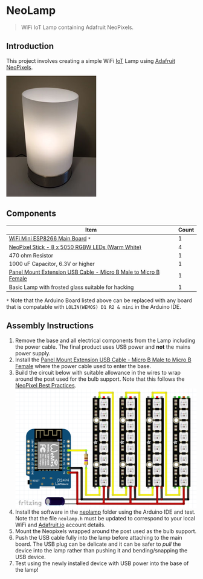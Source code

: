 # NeoLamp
> WiFi IoT Lamp containing Adafruit NeoPixels.


## Introduction

This project involves creating a simple WiFi [IoT](https://en.wikipedia.org/wiki/Internet_of_things) Lamp using [Adafruit](https://www.adafruit.com/) [NeoPixels](https://www.adafruit.com/category/168).

![NeoLamp](./images/neolamp.jpg)


## Components

| Item | Count |
| ---- | ----- |
| [WiFi Mini ESP8266 Main Board](https://www.jaycar.com.au/wifi-mini-esp8266-main-board/p/XC3802) `*` | 1 |
| [NeoPixel Stick - 8 x 5050 RGBW LEDs (Warm White)](https://www.adafruit.com/product/2867) | 4 |
| 470 ohm Resistor | 1 |
| 1000 uF Capacitor, 6.3V or higher | 1 |
| [Panel Mount Extension USB Cable - Micro B Male to Micro B Female](https://www.adafruit.com/product/3258) | 1 |
| Basic Lamp with frosted glass suitable for hacking | 1 |

`*` Note that the Arduino Board listed above can be replaced with any board that is compatable with `LOLIN(WEMOS) D1 R2 & mini` in the Arduino IDE.


## Assembly Instructions

1) Remove the base and all electrical components from the Lamp including the power cable.  The final product uses USB power and **not** the mains power supply.
2) Install the [Panel Mount Extension USB Cable - Micro B Male to Micro B Female](https://www.adafruit.com/product/3258) where the power cable used to enter the base.
3) Build the circuit below with suitable allowance in the wires to wrap around the post used for the bulb support.  Note that this follows the [NeoPixel Best Practices](https://learn.adafruit.com/adafruit-neopixel-uberguide/best-practices).
![NeoLamp](./images/fritzing.png)
4) Install the software in the [neolamp](./neolamp) folder using the Arduino IDE and test.  Note that the file `neolamp.h` must be updated to correspond to your local WiFi and [Adafruit.io](https://io.adafruit.com/) account details.
5) Mount the Neopixels wrapped around the post used as the bulb support.
6) Push the USB cable fully into the lamp before attaching to the main board.  The USB plug can be delicate and it can be safer to *pull* the device into the lamp rather than pushing it and bending/snapping the USB device.
7) Test using the newly installed device with USB power into the base of the lamp!
